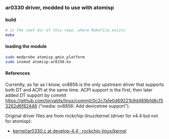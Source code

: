 ### ar0330 driver, modded to use with atomisp

#### build

```bash
# in the root dir of this repo, where Makefile exists
make
```

#### loading the module

```bash
sudo modprobe atomisp_gmin_platform
sudo insmod atomisp-ar0330.ko
```

#### References

Currently, as far as I know, ov8856 is the only upstream driver that supports both DT and ACPI at the same time.
ACPI support is the first, then later added DT support by commit https://github.com/torvalds/linux/commit/0c2c7a1e0d69221b9d489bfd8cf53262d6f82446 ("media: ov8856: Add devicetree support").

Original driver files are from rockchip-linux/kernel (driver for v4.4 but not for atomisp):
- [kernel/ar0330.c at develop-4.4 · rockchip-linux/kernel](https://github.com/rockchip-linux/kernel/blob/develop-4.4/drivers/media/i2c/ar0330.c)